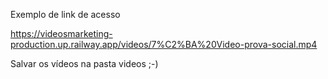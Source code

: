 Exemplo de link de acesso


https://videosmarketing-production.up.railway.app/videos/7%C2%BA%20Video-prova-social.mp4

Salvar os vídeos na pasta videos ;-)

